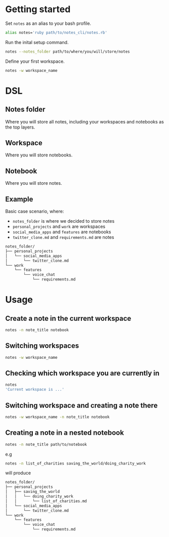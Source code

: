 # Getting started
Set `notes` as an alias to your bash profile.
```bash
alias notes='ruby path/to/notes_cli/notes.rb'
```

Run the inital setup command.
```bash
notes --notes_folder path/to/where/you/will/store/notes
```

Define your first workspace.
```bash
notes -w workspace_name
```

# DSL
## Notes folder
Where you will store all notes, including your workspaces and notebooks as the top layers.

## Workspace
Where you will store notebooks.

## Notebook
Where you will store notes.

## Example
Basic case scenario, where:  
- `notes_folder` is where we decided to store notes  
- `personal_projects` and `work` are workspaces  
- `social_media_apps` and `features` are notebooks   
- `twitter_clone.md` and `requirements.md` are notes  

```bash
notes_folder/
├── personal_projects
│   └── social_media_apps
│       └── twitter_clone.md
└── work
    └── features
        └── voice_chat
            └── requirements.md
```

# Usage
## Create a note in the current workspace
```bash
notes -n note_title notebook
```

## Switching workspaces
```bash
notes -w workspace_name
```

## Checking which workspace you are currently in
```bash
notes
'Current workspace is ...'
```

## Switching workspace and creating a note there
```bash
notes -w workspace_name -n note_title notebook
```

## Creating a note in a nested notebook
```bash
notes -n note_title path/to/notebook
```
e.g
```bash
notes -n list_of_charities saving_the_world/doing_charity_work
```

will produce
```bash
notes_folder/
├── personal_projects
│   ├── saving_the_world
│   │   └── doing_charity_work
│   │       └── list_of_charities.md
│   └── social_media_apps
│       └── twitter_clone.md
└── work
    └── features
        └── voice_chat
            └── requirements.md
```
